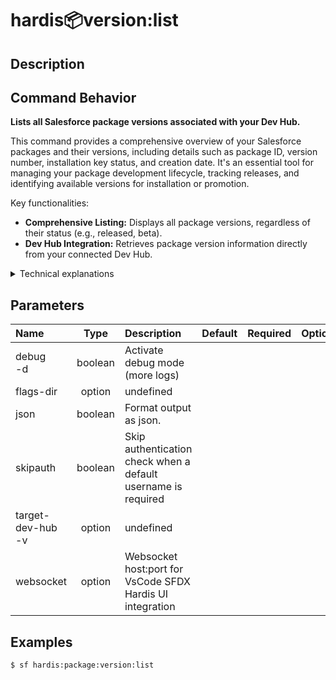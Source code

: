 <!-- This file has been generated with command 'sf hardis:doc:plugin:generate'. Please do not update it manually or it may be overwritten -->
# hardis:package:version:list

## Description


## Command Behavior

**Lists all Salesforce package versions associated with your Dev Hub.**

This command provides a comprehensive overview of your Salesforce packages and their versions, including details such as package ID, version number, installation key status, and creation date. It's an essential tool for managing your package development lifecycle, tracking releases, and identifying available versions for installation or promotion.

Key functionalities:

- **Comprehensive Listing:** Displays all package versions, regardless of their status (e.g., released, beta).
- **Dev Hub Integration:** Retrieves package version information directly from your connected Dev Hub.

<details markdown="1">
<summary>Technical explanations</summary>

The command's technical implementation is straightforward:

- **Salesforce CLI Integration:** It directly executes the `sf package version list` command.
- **`execCommand`:** This utility is used to run the Salesforce CLI command and capture its output.
- **Output Display:** The raw output from the Salesforce CLI command is displayed to the user, providing all the details about the package versions.
</details>


## Parameters

| Name                  |  Type   | Description                                                   | Default | Required | Options |
|:----------------------|:-------:|:--------------------------------------------------------------|:-------:|:--------:|:-------:|
| debug<br/>-d          | boolean | Activate debug mode (more logs)                               |         |          |         |
| flags-dir             | option  | undefined                                                     |         |          |         |
| json                  | boolean | Format output as json.                                        |         |          |         |
| skipauth              | boolean | Skip authentication check when a default username is required |         |          |         |
| target-dev-hub<br/>-v | option  | undefined                                                     |         |          |         |
| websocket             | option  | Websocket host:port for VsCode SFDX Hardis UI integration     |         |          |         |

## Examples

```shell
$ sf hardis:package:version:list
```


